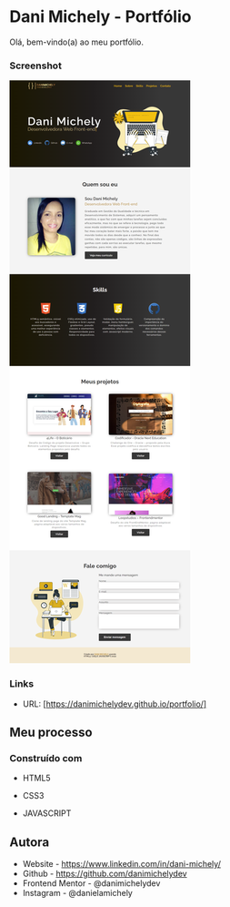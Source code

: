 # Dani Michely - Portfólio

Olá, bem-vindo(a) ao meu portfólio.

### Screenshot

![](./screencapture.png)



### Links

- URL: [https://danimichelydev.github.io/portfolio/]

## Meu processo

### Construído com

- HTML5

- CSS3

- JAVASCRIPT


## Autora

- Website - https://www.linkedin.com/in/dani-michely/
- Github - https://github.com/danimichelydev
- Frontend Mentor - @danimichelydev
- Instagram - @danielamichely

